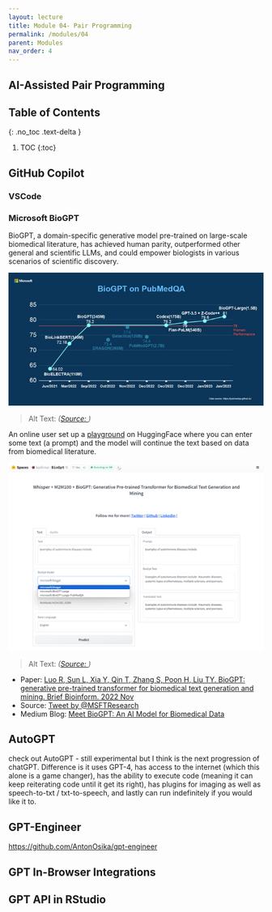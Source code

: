 ```yaml
---
layout: lecture
title: Module 04- Pair Programming
permalink: /modules/04
parent: Modules
nav_order: 4
---
```


## AI-Assisted Pair Programming


## Table of Contents
{: .no_toc .text-delta }

1. TOC
{:toc}


## GitHub Copilot


### VSCode 


### Microsoft BioGPT
BioGPT, a domain-specific generative model pre-trained on large-scale biomedical literature, has achieved human parity, outperformed other general and scientific LLMs, and could empower biologists in various scenarios of scientific discovery. 

![Microsoft BioGPT](/assets/images/04-microsoft-biogpt.jfif)
> Alt Text:     _([Source: ](link))_

An online user set up a [playground](https://huggingface.co/spaces/kadirnar/BioGpt) on HuggingFace where you can enter some text (a prompt) and the model will continue the text based on data from biomedical literature. 

![BioGPT Playground](/assets/images/06-microsoft-biogpt-huggingface-playground.png)
> Alt Text:     _([Source: ](link))_


* Paper: [Luo R, Sun L, Xia Y, Qin T, Zhang S, Poon H, Liu TY. BioGPT: generative pre-trained transformer for biomedical text generation and mining. Brief Bioinform. 2022 Nov](https://pubmed.ncbi.nlm.nih.gov/36156661/)
* Source: [Tweet by @MSFTResearch](https://x.com/MSFTResearch/status/1618647707135918088?s=20)
* Medium Blog: [Meet BioGPT: An AI Model for Biomedical Data](https://generativeai.pub/meet-biogpt-an-ai-model-for-biomedical-data-c9d1484c8469)



## AutoGPT
check out AutoGPT - still experimental but I think is the next progression of chatGPT. Difference is it uses GPT-4, has access to the internet (which this alone is a game changer), has the ability to execute code (meaning it can keep reiterating code until it get its right), has plugins for imaging as well as speech-to-txt / txt-to-speech, and lastly can run indefinitely if you would like it to.

## GPT-Engineer
https://github.com/AntonOsika/gpt-engineer


## GPT In-Browser Integrations


## GPT API in RStudio

